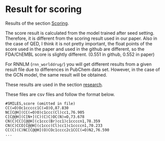 # Result for scoring

Results of the section [Scoring](https://github.com/SeonghwanSeo/DeepDL/tree/master#scoring).

The score result is calculated from the model trained after seed setting. Therefore, it is different from the scoring result used in our paper. Also in the case of QED, I think it is not pretty important, the float points of the score used in the paper and used in the github are different, so the FDA/ChEMBL score is slightly different. (0.551 in github, 0.552 in paper)

For RNNLM (`rnn_worlddrug/`) you will get different results from a given result file due to differences in PubChem data set. However, in the case of the GCN model, the same result will be obtained.

These results are used in the section [research](https://github.com/SeonghwanSeo/DeepDL/tree/master#research).

These files are csv files and follow the format below.

```
#SMILES,score (omitted in file)
CC(=O)Oc1ccccc1C(=O)O,87.830
NC[C@H](CC(=O)O)c1ccc(Cl)cc1,76.905
C[C@@H](C[N+](C)(C)C)OC(N)=O,73.678
CN(C)CC[C@@H](c1ccc(Br)cc1)c1ccccn1,78.359
CN(C)CCO[C@@H](c1ccc(Cl)cc1)c1ccccn1,70.233
CC(C)(C)NC[C@@H](O)COc1cccc2c1CCC(=O)N2,76.590
...
```
